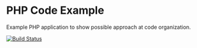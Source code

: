 PHP Code Example
================

Example PHP application to show possible approach at code organization.

[![Build Status](https://travis-ci.org/konradpodgorski/PHP-Code-Example.svg?branch=master)](https://travis-ci.org/konradpodgorski/PHP-Code-Example)
